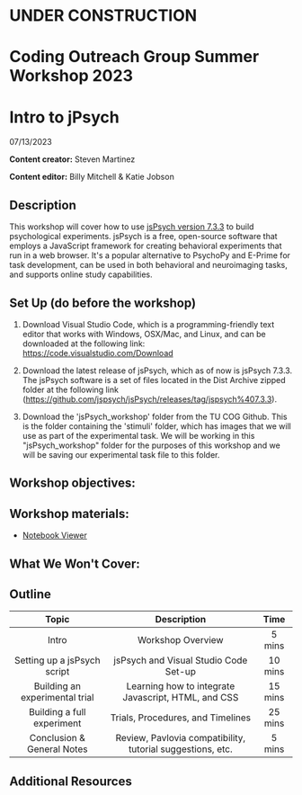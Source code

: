 # UNDER CONSTRUCTION
# Coding Outreach Group Summer Workshop 2023
# Intro to jPsych
07/13/2023

__**Content creator:**__ Steven Martinez

__**Content editor:**__ Billy Mitchell & Katie Jobson

## Description
This workshop will cover how to use [jsPsych version 7.3.3](https://github.com/jspsych/jsPsych/releases/tag/jspsych%407.3.3) to build psychological experiments. jsPsych is a free, open-source software that employs a JavaScript framework for creating behavioral experiments that run in a web browser. It's a popular alternative to PsychoPy and E-Prime for task development, can be used in both behavioral and neuroimaging tasks, and supports online study capabilities.  

## Set Up (do before the workshop)
1. Download Visual Studio Code, which is a programming-friendly text editor that works with Windows, OSX/Mac, and Linux, and can be downloaded at the following link:  https://code.visualstudio.com/Download

2. Download the latest release of jsPsych, which as of now is jsPsych 7.3.3. The jsPsych software is a set of files located in the Dist Archive zipped folder at the following link (https://github.com/jspsych/jsPsych/releases/tag/jspsych%407.3.3).

3. Download the 'jsPsych_workshop' folder from the TU COG Github. This is the folder containing the 'stimuli' folder, which has images that we will use as part of the experimental task. We will be working in this "jsPsych_workshop" folder for the purposes of this workshop and we will be saving our experimental task file to this folder.

    
## Workshop objectives:


## Workshop materials:
- [Notebook Viewer](https://tu-coding-outreach-group.github.io/cog_summer_workshops_2023/jspsych/index.html)

## What We Won't Cover:

## Outline
| Topic | Description | Time |
| :---: | :---: | :---: |
| Intro | Workshop Overview | 5 mins |
| Setting up a jsPsych script | jsPsych and Visual Studio Code Set-up  | 10 mins |
| Building an experimental trial | Learning how to integrate Javascript, HTML, and CSS | 15 mins |
| Building a full experiment | Trials, Procedures, and Timelines | 25 mins  |
| Conclusion & General Notes | Review, Pavlovia compatibility, tutorial suggestions, etc. | 5 mins |

## Additional Resources
